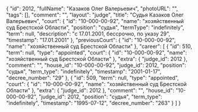 {
    "id": 2012,
    "fullName": "Казаков Олег Валерьевич",
    "photoURL": "",
    "tags": [],
    "comment": "",
    "layout": "judge",
    "title": "Судья Казаков Олег Валерьевич",
    "court": {
        "id": "10-000-00-92",
        "name": "хозяйственный суд Брестской Области",
        "position": "судья",
        "termType": "indefinitely",
        "term": null,
        "description": "c 17.01.2001, бессрочно, по указу 29",
        "timestamp": "17.01.2001"
    },
    "previousCourt": {
        "id": "10-000-00-92",
        "name": "хозяйственный суд Брестской Области"
    },
    "career": [
        {
            "id": 510,
            "term": null,
            "type": "appointed",
            "court": {
                "id": "10-000-00-92",
                "name": "хозяйственный суд Брестской Области"
            },
            "extra": {
                "judge_id": 2012
            },
            "comment": "",
            "house_id": "10-000-00-92",
            "judge_id": 2012,
            "position": "судья",
            "term_type": "indefinitely",
            "timestamp": "2001-01-17",
            "decree_number": "29"
        },
        {
            "id": 509,
            "term": null,
            "type": "appointed",
            "court": {
                "id": "10-000-00-92",
                "name": "хозяйственный суд Брестской Области"
            },
            "extra": {
                "judge_id": 2012
            },
            "comment": "",
            "house_id": "10-000-00-92",
            "judge_id": 2012,
            "position": "судья",
            "term_type": "indefinitely",
            "timestamp": "1995-07-12",
            "decree_number": "263"
        }
    ]
}